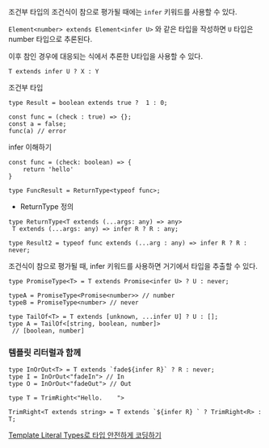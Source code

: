조건부 타입의 조건식이 참으로 평가될 때에는 `infer` 키워드를 사용할 수 있다.

`Element<number> extends Element<infer U>` 와 같은 타입을 작성하면 `U` 타입은 number 타입으로 추론된다.

이후 참인 경우에 대응되는 식에서 추론한 U타입을 사용할 수 있다. 

`T extends infer U ? X : Y`

조건부 타입

```tsx
type Result = boolean extends true ?  1 : 0;

const func = (check : true) => {};
const a = false;
func(a) // error 
```

infer 이해하기

```tsx
const func = (check: boolean) => {
	return 'hello'
}

type FuncResult = ReturnType<typeof func>;
```

- ReturnType 정의

```tsx
type ReturnType<T extends (...args: any) => any>
 T extends (...args: any) => infer R ? R : any;
```

```tsx
type Result2 = typeof func extends (...arg : any) => infer R ? R : never;
```

조건식이 참으로 평가될 때, infer 키워드를 사용하면 거기에서 타입을 추출할 수 있다. 

```tsx
type PromiseType<T> = T extends Promise<infer U> ? U : never;

typeA = PromiseType<Promise<number>> // number
typeB = PromiseType<number> // never
```

```tsx
type TailOf<T> = T extends [unknown, ...infer U] ? U : [];
type A = TailOf<[string, boolean, number]>
 // [boolean, number]
```

### 템플릿 리터럴과 함께

```tsx
type InOrOut<T> = T extends `fade${infer R}` ? R : never;
type I = InOrOut<"fadeIn"> // In
type O = InOrOut<"fadeOut"> // Out
```

```tsx
type T = TrimRight<"Hello.    ">

TrimRight<T extends string> = T extends `${infer R} ` ? TrimRight<R> : T;
```

[Template Literal Types로 타입 안전하게 코딩하기](https://toss.tech/article/template-literal-types)
